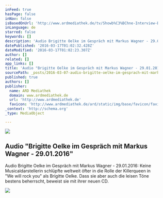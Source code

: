 ```yaml
---
inFeed: true
hasPage: false
inNav: false
isBasedOnUrl: 'http://www.ardmediathek.de/tv/Showb%C3%BChne-Interview-Bayern-plus/Brigitte-Oelke-im-Gespr%C3%A4ch-mit-Markus-Wa/Bayern-1/Video-Podcast?bcastId=7241808&documentId=33090386'
inLanguage: de
starred: false
keywords: []
description: 'Audio Brigitte Oelke im Gespräch mit Markus Wagner - 29.01.2016: Keine Musicaldarstellerin schlüpfte weltweit öfter in die Rolle der Killerqueen in "We will rock you" als Brigitte Oelke. Dass sie aber auch die leisen Töne bestens beherrscht, beweist sie mit ihrer neuen CD.'
datePublished: '2016-03-17T01:02:32.428Z'
dateModified: '2016-03-17T01:02:23.307Z'
author: []
related: []
app_links: []
title: 'Audio "Brigitte Oelke im Gespräch mit Markus Wagner - 29.01.2016"'
sourcePath: _posts/2016-03-07-audio-brigitte-oelke-im-gesprach-mit-markus-wagner-2901.md
published: true
authors: []
publisher:
  name: ARD Mediathek
  domain: www.ardmediathek.de
  url: 'http://www.ardmediathek.de'
  favicon: 'http://www.ardmediathek.de/ard/static/img/base/favicon/favico-combined.ico'
_context: 'http://schema.org'
_type: MediaObject

---
```

![](https://the-grid-user-content.s3-us-west-2.amazonaws.com/635ec9c3-3d7a-400d-bfce-6722f0361033.jpg)

<article style=""><h1>Audio "Brigitte Oelke im Gespräch mit Markus Wagner - 29.01.2016"</h1><p>Audio Brigitte Oelke im Gespräch mit Markus Wagner - 29.01.2016: Keine Musicaldarstellerin schlüpfte weltweit öfter in die Rolle der Killerqueen in "We will rock you" als Brigitte Oelke. Dass sie aber auch die leisen Töne bestens beherrscht, beweist sie mit ihrer neuen CD.</p><img src="https://s3-us-west-2.amazonaws.com/the-grid-img/p/721f56d1fb336dc9bedc3808ff7daf097c2e6d52.jpg" /></article>